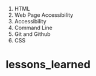 1.  HTML
2.  Web Page Accessibility
3.  Accessibility
4.  Command Line
5.  Git and Github
6.  CSS
# lessons_learned
